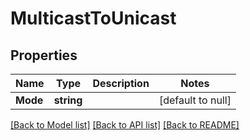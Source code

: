 # MulticastToUnicast

## Properties
Name | Type | Description | Notes
------------ | ------------- | ------------- | -------------
**Mode** | **string** |  | [default to null]

[[Back to Model list]](../README.md#documentation-for-models) [[Back to API list]](../README.md#documentation-for-api-endpoints) [[Back to README]](../README.md)



